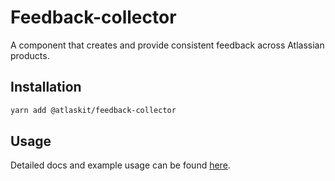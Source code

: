 # Feedback-collector

A component that creates and provide consistent feedback across Atlassian products.

## Installation

```sh
yarn add @atlaskit/feedback-collector
```

## Usage

Detailed docs and example usage can be found [here](https://atlaskit.atlassian.com/packages/self-help-experience/feedback-collector).
